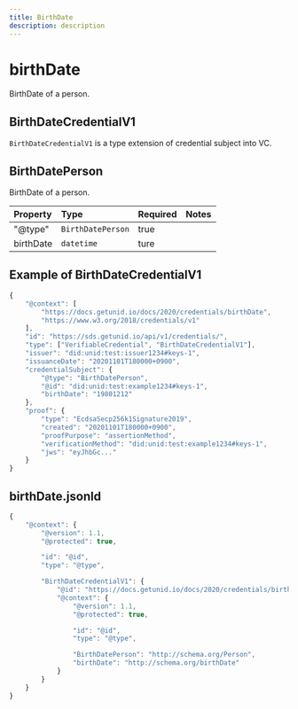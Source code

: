 ```yaml
---
title: BirthDate
description: description
---
```


# birthDate

BirthDate of a person.

## BirthDateCredentialV1

`BirthDateCredentialV1` is a type extension of credential subject into VC.

## BirthDatePerson

BirthDate of a person.

| Property | Type | Required | Notes |
| :--- | :--- | :--- | :--- |
| "@type" | `BirthDatePerson` | true |  |
| birthDate | `datetime` | ture |  |

## Example of BirthDateCredentialV1

```javascript
{
    "@context": [
        "https://docs.getunid.io/docs/2020/credentials/birthDate",
        "https://www.w3.org/2018/credentials/v1"
    ],
    "id": "https://sds.getunid.io/api/v1/credentials/",
    "type": ["VerifiableCredential", "BirthDateCredentialV1"],
    "issuer": "did:unid:test:issuer1234#keys-1",
    "issuanceDate": "20201101T180000+0900",
    "credentialSubject": {
        "@type": "BirthDatePerson",
        "@id": "did:unid:test:example1234#keys-1",
        "birthDate": "19801212"
    },
    "proof": {
        "type": "EcdsaSecp256k1Signature2019",
        "created": "20201101T180000+0900",
        "proofPurpose": "assertionMethod",
        "verificationMethod": "did:unid:test:example1234#keys-1",
        "jws": "eyJhbGc..."
    }
}
```

## birthDate.jsonld

```javascript
{
    "@context": {
        "@version": 1.1,
        "@protected": true,

        "id": "@id",
        "type": "@type",

        "BirthDateCredentialV1": {
            "@id": "https://docs.getunid.io/docs/2020/credentials/birthDate#BirthDateCredentialV1",
            "@context": {
                "@version": 1.1,
                "@protected": true,

                "id": "@id",
                "type": "@type",

                "BirthDatePerson": "http://schema.org/Person",
                "birthDate": "http://schema.org/birthDate"
            }
        }
    }
}
```

